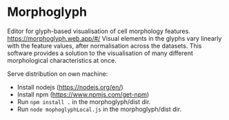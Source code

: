 # Morphoglyph

Editor for glyph-based visualisation of cell morphology features.
https://morphoglyph.web.app/#/
Visual elements in the glyphs vary linearly with the feature values, after normalisation across the datasets.
This software provides a solution to the visualisation of many different morphological characteristics at once.

Serve distribution on own machine:
- Install nodejs (https://nodejs.org/en/)
- Install npm (https://www.npmjs.com/get-npm)
- Run `npm install .` in the morphoglyph/dist dir.
- Run `node mophoglyphLocal.js` in the morphoglyph/dist dir.
